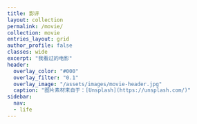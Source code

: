 ```yaml
---
title: 影评
layout: collection
permalink: /movie/
collection: movie
entries_layout: grid
author_profile: false
classes: wide
excerpt: "我看过的电影"
header:
  overlay_color: "#000"
  overlay_filter: "0.1"
  overlay_image: "/assets/images/movie-header.jpg"
  caption: "图片素材来自于：[Unsplash](https://unsplash.com/)"
sidebar:
  nav:
  - life
---
```

